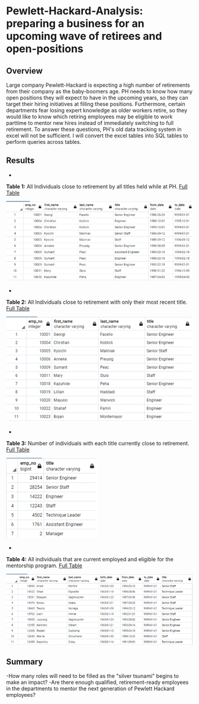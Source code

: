 # Pewlett-Hackard-Analysis: preparing a business for an upcoming wave of retirees and open-positions

## Overview
Large company Pewlett-Hackard is expecting a high number of retirements from their company as the baby-boomers age.  PH needs to know how many open positions they will expect to have in the upcoming years, so they can target their hiring initiatives at filling these positions.  Furthermore, certain departments fear losing expert knowledge as older workers retire, so they would like to know which retiring employees may be eligible to work parttime to mentor new hires instead of immediately switching to full retirement.  To answer these questions, PH's old data tracking system in excel will not be sufficient.  I will convert the excel tables into SQL tables to perform queries across tables.

## Results
-
**Table 1:** All Individuals close to retirement by all titles held while at PH.  [Full Table](Data/retirement_titles.csv)

![retirement_titles](Table-Previews/retirement_titles_preview.png)

-
**Table 2:** All Individuals close to retirement with only their most recent title.  [Full Table](Data/unique_titles.csv)

![retirement_titles](Table-Previews/unique_titles_preview.png)

-
**Table 3:** Number of individuals with each title currently close to retirement.  [Full Table](Data/retiring_titles.csv)

![retirement_titles](Table-Previews/retiring_titles_preview.png)

-
**Table 4:** All individuals that are current employed and eligible for the mentorship program.  [Full Table](Data/mentorship_eligibilty.csv)

![retirement_titles](Table-Previews/mentorship_eligibilty_preview.png)

## Summary

-How many roles will need to be filled as the "silver tsunami" begins to make an impact?
-Are there enough qualified, retirement-ready employees in the departments to mentor the next generation of Pewlett Hackard employees?
